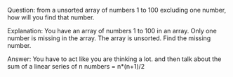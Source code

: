Question: from a unsorted array of numbers 1 to 100 excluding one number, how will you find that number.

Explanation: You have an array of numbers 1 to 100 in an array. Only one number is missing in the array. The array is unsorted. Find the missing number.

Answer: You have to act like you are thinking a lot. and then talk about the sum of a linear series of n numbers = n*(n+1)/2
